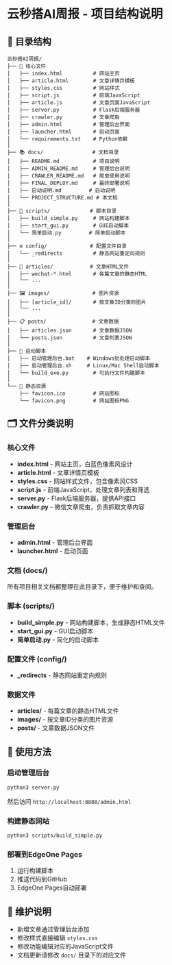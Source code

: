 # 云秒搭AI周报 - 项目结构说明

## 📁 目录结构

```
云秒搭AI周报/
├── 📄 核心文件
│   ├── index.html          # 网站主页
│   ├── article.html        # 文章详情页模板
│   ├── styles.css          # 网站样式
│   ├── script.js           # 前端JavaScript
│   ├── article.js          # 文章页面JavaScript
│   ├── server.py           # Flask后端服务器
│   ├── crawler.py          # 文章爬虫
│   ├── admin.html          # 管理后台界面
│   ├── launcher.html       # 启动页面
│   └── requirements.txt    # Python依赖
│
├── 📚 docs/                # 文档目录
│   ├── README.md           # 项目说明
│   ├── ADMIN_README.md     # 管理后台说明
│   ├── CRAWLER_README.md   # 爬虫使用说明
│   ├── FINAL_DEPLOY.md     # 最终部署说明
│   ├── 启动说明.md         # 启动说明
│   └── PROJECT_STRUCTURE.md # 本文档
│
├── 🔧 scripts/             # 脚本目录
│   ├── build_simple.py     # 网站构建脚本
│   ├── start_gui.py        # GUI启动脚本
│   └── 简单启动.py         # 简单启动脚本
│
├── ⚙️ config/              # 配置文件目录
│   └── _redirects          # 静态网站重定向规则
│
├── 📰 articles/            # 文章HTML文件
│   ├── wechat-*.html       # 各篇文章的静态HTML
│   └── ...
│
├── 🖼️ images/              # 图片资源
│   ├── [article_id]/       # 按文章ID分类的图片
│   └── ...
│
├── 📋 posts/               # 文章数据
│   ├── articles.json       # 文章数据JSON
│   └── posts.json          # 文章列表JSON
│
├── 🚀 启动脚本
│   ├── 启动管理后台.bat    # Windows批处理启动脚本
│   ├── 启动管理后台.sh     # Linux/Mac Shell启动脚本
│   └── build_exe.py        # 可执行文件构建脚本
│
└── 🎨 静态资源
    ├── favicon.ico         # 网站图标
    └── favicon.png         # 网站图标PNG
```

## 🗂️ 文件分类说明

### 核心文件
- **index.html** - 网站主页，白蓝色像素风设计
- **article.html** - 文章详情页模板
- **styles.css** - 网站样式文件，包含像素风CSS
- **script.js** - 前端JavaScript，处理文章列表和筛选
- **server.py** - Flask后端服务器，提供API接口
- **crawler.py** - 微信文章爬虫，负责抓取文章内容

### 管理后台
- **admin.html** - 管理后台界面
- **launcher.html** - 启动页面

### 文档 (docs/)
所有项目相关文档都整理在此目录下，便于维护和查阅。

### 脚本 (scripts/)
- **build_simple.py** - 网站构建脚本，生成静态HTML文件
- **start_gui.py** - GUI启动脚本
- **简单启动.py** - 简化的启动脚本

### 配置文件 (config/)
- **_redirects** - 静态网站重定向规则

### 数据文件
- **articles/** - 每篇文章的静态HTML文件
- **images/** - 按文章ID分类的图片资源
- **posts/** - 文章数据JSON文件

## 🚀 使用方法

### 启动管理后台
```bash
python3 server.py
```
然后访问 `http://localhost:8888/admin.html`

### 构建静态网站
```bash
python3 scripts/build_simple.py
```

### 部署到EdgeOne Pages
1. 运行构建脚本
2. 推送代码到GitHub
3. EdgeOne Pages自动部署

## 📝 维护说明

- 新增文章通过管理后台添加
- 修改样式直接编辑 `styles.css`
- 修改功能编辑对应的JavaScript文件
- 文档更新请修改 `docs/` 目录下的对应文件

